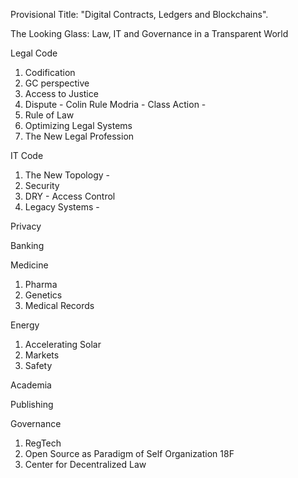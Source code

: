 Provisional Title:  "Digital Contracts, Ledgers and Blockchains".

The Looking Glass:  Law, IT and Governance in a Transparent World


Legal Code

1. Codification
2. GC perspective
3. Access to Justice
4. Dispute - Colin Rule Modria - Class Action - 
5. Rule of Law
6. Optimizing Legal Systems
7. The New Legal Profession


IT Code
1. The New Topology - 
2. Security
3. DRY -  Access Control
4. Legacy Systems - 



Privacy

Banking


Medicine
1. Pharma
2. Genetics
3. Medical Records


Energy
1.  Accelerating Solar
2.  Markets
3.  Safety


Academia

Publishing

Governance
1. RegTech
2. Open Source as Paradigm of Self Organization  18F
3. Center for Decentralized Law


